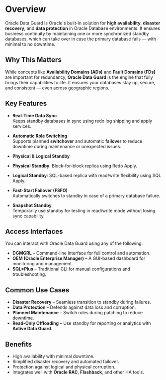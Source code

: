# Overview
Oracle Data Guard is Oracle's built-in solution for **high availability**, **disaster recovery**, and **data protection** in Oracle Database environments. It ensures business continuity by maintaining one or more synchronized standby databases, which can take over in case the primary database fails — with minimal to no downtime.
## Why This Matters
While concepts like **Availability Domains (ADs)** and **Fault Domains (FDs)** are important for redundancy, **Oracle Data Guard** is the engine that fully brings their capabilities to life. It ensures your databases stay up, secure, and consistent — even across geographic regions.
## Key Features
-  **Real-Time Data Sync**  
  Keeps standby databases in sync using redo log shipping and apply services.

- **Automatic Role Switching**  
  Supports planned **switchover** and automatic **failover** to reduce downtime during maintenance or unexpected issues.

-  **Physical & Logical Standby**  
  - **Physical Standby**: Block-for-block replica using Redo Apply.  
  - **Logical Standby**: SQL-based replica with read/write flexibility using SQL Apply.

-  **Fast-Start Failover (FSFO)**  
  Automatically switches to standby in case of a primary database failure.

-  **Snapshot Standby**  
  Temporarily use standby for testing in read/write mode without losing sync capability.

## Access Interfaces

You can interact with Oracle Data Guard using any of the following:

- **DGMGRL** – Command-line interface for full control and automation.
- **OEM (Oracle Enterprise Manager)** – A GUI-based dashboard for monitoring and management.
- **SQL*Plus** – Traditional CLI for manual configurations and troubleshooting.

##  Common Use Cases

-  **Disaster Recovery** – Seamless transition to standby during failures.  
-  **Data Protection** – Defends against data loss and corruption.  
-  **Planned Maintenance** – Switch roles during patching to reduce downtime.  
-  **Read-Only Offloading** – Use standby for reporting or analytics with **Active Data Guard**.

##  Benefits

-  High availability with minimal downtime.  
-  Simplified disaster recovery and automated failover.  
-  Protection against logical and physical corruption.  
-  Integrates well with **Oracle RAC**, **Flashback**, and other HA tools.
